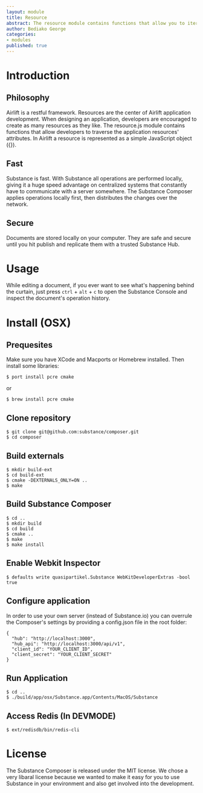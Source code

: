 ```yaml
---
layout: module
title: Resource
abstract: The resource module contains functions that allow you to iterate over the attributes of your application's resources.
author: Bediako George
categories:
- modules
published: true
---
```


# Introduction


## Philosophy

Airlift is a restful framework.  Resources are the center of Airlift application development.  When designing an application, developers are encouraged to create as many resources as they like.  The resource.js module contains functions that allow developers to traverse the application resources' attributes.  In Airlift a resource is represented as a simple JavaScript object ({}).

## Fast

Substance is fast. With Substance all operations are performed locally, giving it a huge speed advantage on centralized systems that constantly have to communicate with a server somewhere. The Substance Composer applies operations locally first, then distributes the changes over the network.

## Secure

Documents are stored locally on your computer. They are safe and secure until you hit publish and replicate them with a trusted Substance Hub.

# Usage

While editing a document, if you ever want to see what's happening behind the curtain, just press `ctrl` + `alt` + `c` to open the Substance Console and inspect the document's operation history.

# Install (OSX)

## Prequesites

Make sure you have XCode and Macports or Homebrew installed. Then install some libraries:

	$ port install pcre cmake
or  

	$ brew install pcre cmake
    
## Clone repository

    $ git clone git@github.com:substance/composer.git
    $ cd composer

## Build externals

    $ mkdir build-ext
    $ cd build-ext
    $ cmake -DEXTERNALS_ONLY=ON ..
    $ make

## Build Substance Composer

    $ cd ..
    $ mkdir build
    $ cd build
	$ cmake ..
    $ make
    $ make install

## Enable Webkit Inspector

    $ defaults write quasipartikel.Substance WebKitDeveloperExtras -bool true


## Configure application

In order to use your own server (instead of Substance.io) you can overrule the Composer's settings by providing a config.json file in the root folder:
    
    {
      "hub": "http://localhost:3000",
      "hub_api": "http://localhost:3000/api/v1",
      "client_id": "YOUR_CLIENT_ID",
      "client_secret": "YOUR_CLIENT_SECRET"
    }

## Run Application

    $ cd ..
    $ ./build/app/osx/Substance.app/Contents/MacOS/Substance
    
## Access Redis (In DEVMODE)

	$ ext/redisdb/bin/redis-cli

# License

The Substance Composer is released under the MIT license. We chose a very libaral license because we wanted to make it easy for you to use Substance in your environment and also get involved into the development.